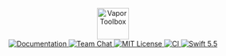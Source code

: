 <p align="center">
    <img 
        src="https://user-images.githubusercontent.com/1342803/87364900-cf9e6880-c542-11ea-9cdf-9621a11925e1.png" 
        height="64" 
        alt="Vapor Toolbox"
   >
   <br>
   <a href="https://docs.vapor.codes/4.0/">
       <img src="http://img.shields.io/badge/read_the-docs-2196f3.svg" alt="Documentation">
   </a>
   <a href="https://discord.gg/vapor">
       <img src="https://img.shields.io/discord/431917998102675485.svg" alt="Team Chat">
   </a>
   <a href="LICENSE">
       <img src="http://img.shields.io/badge/license-MIT-brightgreen.svg" alt="MIT License">
   </a>
   <a href="https://github.com/vapor/toolbox/actions/workflows/test.yml">
       <img src="https://github.com/vapor/toolbox/actions/workflows/test.yml/badge.svg?event=push" alt="CI">
   </a>
   <a href="https://swift.org">
       <img src="http://img.shields.io/badge/swift-5.5-brightgreen.svg" alt="Swift 5.5">
   </a>
</p>
